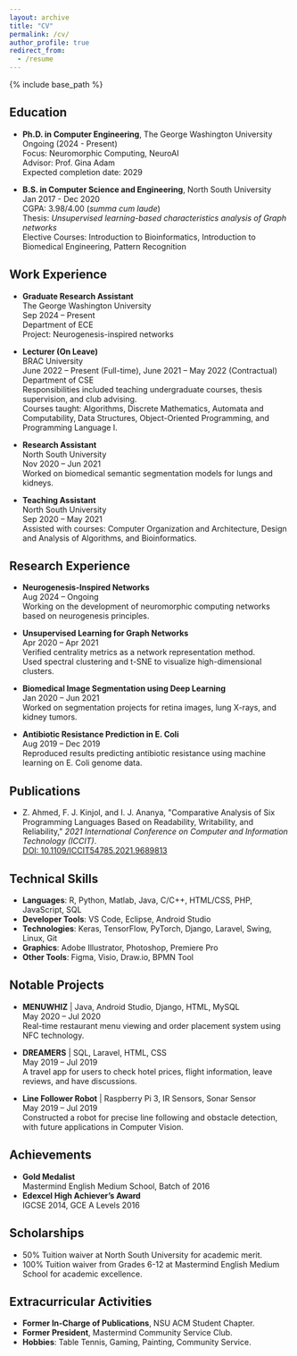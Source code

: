 ```yaml
---
layout: archive
title: "CV"
permalink: /cv/
author_profile: true
redirect_from:
  - /resume
---
```


{% include base_path %}

## Education
* **Ph.D. in Computer Engineering**, The George Washington University  
  Ongoing (2024 - Present)  
  Focus: Neuromorphic Computing, NeuroAI  
  Advisor: Prof. Gina Adam  
  Expected completion date: 2029

* **B.S. in Computer Science and Engineering**, North South University  
  Jan 2017 - Dec 2020  
  CGPA: 3.98/4.00 (*summa cum laude*)  
  Thesis: *Unsupervised learning-based characteristics analysis of Graph networks*  
  Elective Courses: Introduction to Bioinformatics, Introduction to Biomedical Engineering, Pattern Recognition

## Work Experience
* **Graduate Research Assistant**  
  The George Washington University  
  Sep 2024 – Present  
  Department of ECE  
  Project: Neurogenesis-inspired networks

* **Lecturer (On Leave)**  
  BRAC University  
  June 2022 – Present (Full-time), June 2021 – May 2022 (Contractual)  
  Department of CSE  
  Responsibilities included teaching undergraduate courses, thesis supervision, and club advising.  
  Courses taught: Algorithms, Discrete Mathematics, Automata and Computability, Data Structures, Object-Oriented Programming, and Programming Language I.

* **Research Assistant**  
  North South University  
  Nov 2020 – Jun 2021  
  Worked on biomedical semantic segmentation models for lungs and kidneys.  

* **Teaching Assistant**  
  North South University  
  Sep 2020 – May 2021  
  Assisted with courses: Computer Organization and Architecture, Design and Analysis of Algorithms, and Bioinformatics.

## Research Experience
* **Neurogenesis-Inspired Networks**  
  Aug 2024 – Ongoing  
  Working on the development of neuromorphic computing networks based on neurogenesis principles.

* **Unsupervised Learning for Graph Networks**  
  Apr 2020 – Apr 2021  
  Verified centrality metrics as a network representation method.  
  Used spectral clustering and t-SNE to visualize high-dimensional clusters.

* **Biomedical Image Segmentation using Deep Learning**  
  Jan 2020 – Jun 2021  
  Worked on segmentation projects for retina images, lung X-rays, and kidney tumors.

* **Antibiotic Resistance Prediction in E. Coli**  
  Aug 2019 – Dec 2019  
  Reproduced results predicting antibiotic resistance using machine learning on E. Coli genome data.

## Publications
* Z. Ahmed, F. J. Kinjol, and I. J. Ananya, "Comparative Analysis of Six Programming Languages Based on Readability, Writability, and Reliability," *2021 International Conference on Computer and Information Technology (ICCIT)*.  
  [DOI: 10.1109/ICCIT54785.2021.9689813](https://ieeexplore.ieee.org/document/9689813)

## Technical Skills
* **Languages**: R, Python, Matlab, Java, C/C++, HTML/CSS, PHP, JavaScript, SQL
* **Developer Tools**: VS Code, Eclipse, Android Studio
* **Technologies**: Keras, TensorFlow, PyTorch, Django, Laravel, Swing, Linux, Git
* **Graphics**: Adobe Illustrator, Photoshop, Premiere Pro
* **Other Tools**: Figma, Visio, Draw.io, BPMN Tool

## Notable Projects
* **MENUWHIZ** | Java, Android Studio, Django, HTML, MySQL  
  May 2020 – Jul 2020  
  Real-time restaurant menu viewing and order placement system using NFC technology.

* **DREAMERS** | SQL, Laravel, HTML, CSS  
  May 2019 – Jul 2019  
  A travel app for users to check hotel prices, flight information, leave reviews, and have discussions.

* **Line Follower Robot** | Raspberry Pi 3, IR Sensors, Sonar Sensor  
  May 2019 – Jul 2019  
  Constructed a robot for precise line following and obstacle detection, with future applications in Computer Vision.

## Achievements
* **Gold Medalist**  
  Mastermind English Medium School, Batch of 2016  
* **Edexcel High Achiever’s Award**  
  IGCSE 2014, GCE A Levels 2016  

## Scholarships
* 50% Tuition waiver at North South University for academic merit.  
* 100% Tuition waiver from Grades 6-12 at Mastermind English Medium School for academic excellence.

## Extracurricular Activities
* **Former In-Charge of Publications**, NSU ACM Student Chapter.  
* **Former President**, Mastermind Community Service Club.  
* **Hobbies**: Table Tennis, Gaming, Painting, Community Service.
